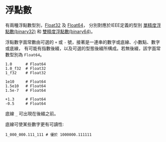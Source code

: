 # 浮點數

有兩種浮點數型別，[Float32](http://crystal-lang.org/api/Float32.html) 及 [Float64](http://crystal-lang.org/api/Float64.html)，
分別對應於IEEE定義的型別 [單精度浮點數(binary32)](https://zh.wikipedia.org/wiki/單精度浮點數)
和 [雙精度浮點數(binary64)](https://zh.wikipedia.org/wiki/雙精度浮點數)。

浮點數字面常數由可選的 `+` 或 `-` 號，接著是一連串的數字或底線、小數點、數字或底線，
有可能有指數後綴，以及可選的型態後綴所構成。若無後綴，該字面常數型別為 `Float64`。

```crystal
1.0      # Float64
1.0_f32  # Float32
1_f32    # Float32

1e10     # Float64
1.5e10   # Float64
1.5e-7   # Float64

+1.3     # Float64
-0.5     # Float64
```

底線 `_` 可出現在後綴之前。

底線可使某些數字更有可讀性:

```crystal
1_000_000.111_111 # 優於 1000000.111111
```
